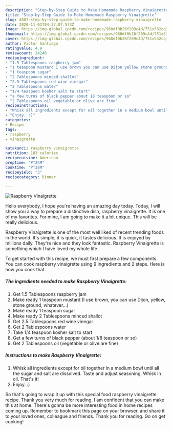 ```yaml
---
description: "Step-by-Step Guide to Make Homemade Raspberry Vinaigrette"
title: "Step-by-Step Guide to Make Homemade Raspberry Vinaigrette"
slug: 4887-step-by-step-guide-to-make-homemade-raspberry-vinaigrette
date: 2020-11-01T04:37:07.573Z
image: https://img-global.cpcdn.com/recipes/960df0b26f209c4d/751x532cq70/raspberry-vinaigrette-recipe-main-photo.jpg
thumbnail: https://img-global.cpcdn.com/recipes/960df0b26f209c4d/751x532cq70/raspberry-vinaigrette-recipe-main-photo.jpg
cover: https://img-global.cpcdn.com/recipes/960df0b26f209c4d/751x532cq70/raspberry-vinaigrette-recipe-main-photo.jpg
author: Victor Santiago
ratingvalue: 4.9
reviewcount: 24248
recipeingredient:
- "1.5 Tablespoons raspberry jam"
- "1 teaspoon mustard I use brown you can use Dijon yellow stone ground whatever"
- "1 teaspoon sugar"
- "2 Tablespoons minced shallot"
- "2.5 Tablespoons red wine vinegar"
- "2 Tablespoons water"
- "1/4 teaspoon kosher salt to start"
- "a few turns of black pepper about 18 teaspoon or so"
- "2 Tablespoons oil vegetable or olive are fine"
recipeinstructions:
- "Whisk all ingredients except for oil together in a medium bowl until all the sugar and salt are dissolved. Taste and adjust seasoning. Whisk in oil. That&#39;s it!"
- "Enjoy. :)"
categories:
- Recipe
tags:
- raspberry
- vinaigrette

katakunci: raspberry vinaigrette 
nutrition: 183 calories
recipecuisine: American
preptime: "PT24M"
cooktime: "PT38M"
recipeyield: "3"
recipecategory: Dinner

---
```



![Raspberry Vinaigrette](https://img-global.cpcdn.com/recipes/960df0b26f209c4d/751x532cq70/raspberry-vinaigrette-recipe-main-photo.jpg)

Hello everybody, I hope you're having an amazing day today. Today, I will show you a way to prepare a distinctive dish, raspberry vinaigrette. It is one of my favorites. For mine, I am going to make it a bit unique. This will be really delicious.



Raspberry Vinaigrette is one of the most well liked of recent trending foods in the world. It's simple, it is quick, it tastes delicious. It is enjoyed by millions daily. They're nice and they look fantastic. Raspberry Vinaigrette is something which I have loved my whole life.


To get started with this recipe, we must first prepare a few components. You can cook raspberry vinaigrette using 9 ingredients and 2 steps. Here is how you cook that.

<!--inarticleads1-->

##### The ingredients needed to make Raspberry Vinaigrette:

1. Get 1.5 Tablespoons raspberry jam
1. Make ready 1 teaspoon mustard (I use brown, you can use Dijon, yellow, stone ground, whatever...)
1. Make ready 1 teaspoon sugar
1. Make ready 2 Tablespoons minced shallot
1. Get 2.5 Tablespoons red wine vinegar
1. Get 2 Tablespoons water
1. Take 1/4 teaspoon kosher salt to start
1. Get a few turns of black pepper (about 1/8 teaspoon or so)
1. Get 2 Tablespoons oil (vegetable or olive are fine)




<!--inarticleads2-->

##### Instructions to make Raspberry Vinaigrette:

1. Whisk all ingredients except for oil together in a medium bowl until all the sugar and salt are dissolved. Taste and adjust seasoning. Whisk in oil. That&#39;s it!
1. Enjoy. :)




So that's going to wrap it up with this special food raspberry vinaigrette recipe. Thank you very much for reading. I am confident that you can make this at home. There's gonna be more interesting food in home recipes coming up. Remember to bookmark this page on your browser, and share it to your loved ones, colleague and friends. Thank you for reading. Go on get cooking!
